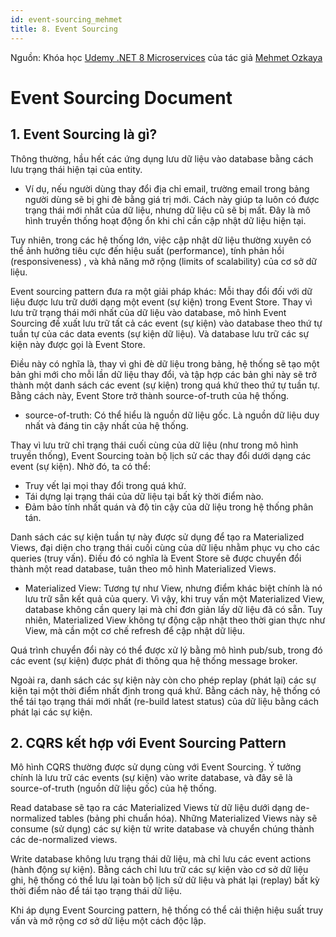 ```yaml
---
id: event-sourcing_mehmet
title: 8. Event Sourcing
---
```


Nguồn: Khóa học [Udemy .NET 8 Microservices](https://www.udemy.com/course/microservices-architecture-and-implementation-on-dotnet) của tác giả [Mehmet Ozkaya](https://www.linkedin.com/in/mehmet-ozkaya/?originalSubdomain=tr)

# Event Sourcing Document

## 1. Event Sourcing là gì?

Thông thường, hầu hết các ứng dụng lưu dữ liệu vào database bằng cách lưu trạng thái hiện tại của entity.

- Ví dụ, nếu người dùng thay đổi địa chỉ email, trường email trong bảng người dùng sẽ bị ghi đè bằng giá trị mới. Cách này giúp ta luôn có được trạng thái mới nhất của dữ liệu, nhưng dữ liệu cũ sẽ bị mất. Đây là mô hình truyền thống hoạt động ổn khi chỉ cần cập nhật dữ liệu hiện tại.

Tuy nhiên, trong các hệ thống lớn, việc cập nhật dữ liệu thường xuyên có thể ảnh hưởng tiêu cực đến hiệu suất (performance), tính phản hồi (responsiveness) , và khả năng mở rộng (limits of scalability) của cơ sở dữ liệu.

Event sourcing pattern đưa ra một giải pháp khác: Mỗi thay đổi đối với dữ liệu được lưu trữ dưới dạng một event (sự kiện) trong Event Store. Thay vì lưu trữ trạng thái mới nhất của dữ liệu vào database, mô hình Event Sourcing đề xuất lưu trữ tất cả các event (sự kiện) vào database theo thứ tự tuần tự của các data events (sự kiện dữ liệu). Và database lưu trữ các sự kiện này được gọi là Event Store.

Điều này có nghĩa là, thay vì ghi đè dữ liệu trong bảng, hệ thống sẽ tạo một bản ghi mới cho mỗi lần dữ liệu thay đổi, và tập hợp các bản ghi này sẽ trở thành một danh sách các event (sự kiện) trong quá khứ theo thứ tự tuần tự. Bằng cách này, Event Store trở thành source-of-truth của hệ thống.

- source-of-truth: Có thể hiểu là nguồn dữ liệu gốc. Là nguồn dữ liệu duy nhất và đáng tin cậy nhất của hệ thống.

Thay vì lưu trữ chỉ trạng thái cuối cùng của dữ liệu (như trong mô hình truyền thống), Event Sourcing toàn bộ lịch sử các thay đổi dưới dạng các event (sự kiện). Nhờ đó, ta có thể:

- Truy vết lại mọi thay đổi trong quá khứ.
- Tái dựng lại trạng thái của dữ liệu tại bất kỳ thời điểm nào.
- Đảm bảo tính nhất quán và độ tin cậy của dữ liệu trong hệ thống phân tán.

Danh sách các sự kiện tuần tự này được sử dụng để tạo ra Materialized Views, đại diện cho trạng thái cuối cùng của dữ liệu nhằm phục vụ cho các queries (truy vấn). Điều đó có nghĩa là Event Store sẽ được chuyển đổi thành một read database, tuân theo mô hình Materialized Views.

- Materialized View: Tương tự như View, nhưng điểm khác biệt chính là nó lưu trữ sẵn kết quả của query. Vì vậy, khi truy vấn một Materialized View, database không cần query lại mà chỉ đơn giản lấy dữ liệu đã có sẵn. Tuy nhiên, Materialized View không tự động cập nhật theo thời gian thực như View, mà cần một cơ chế refresh để cập nhật dữ liệu.

Quá trình chuyển đổi này có thể được xử lý bằng mô hình pub/sub, trong đó các event (sự kiện) được phát đi thông qua hệ thống message broker.

Ngoài ra, danh sách các sự kiện này còn cho phép replay (phát lại) các sự kiện tại một thời điểm nhất định trong quá khứ. Bằng cách này, hệ thống có thể tái tạo trạng thái mới nhất (re-build latest status) của dữ liệu bằng cách phát lại các sự kiện.

## 2. CQRS kết hợp với Event Sourcing Pattern

Mô hình CQRS thường được sử dụng cùng với Event Sourcing. Ý tưởng chính là lưu trữ các events (sự kiện) vào write database, và đây sẽ là source-of-truth (nguồn dữ liệu gốc) của hệ thống.

Read database sẽ tạo ra các Materialized Views từ dữ liệu dưới dạng de-normalized tables (bảng phi chuẩn hóa). Những Materialized Views này sẽ consume (sử dụng) các sự kiện từ write database và chuyển chúng thành các de-normalized views.

Write database không lưu trạng thái dữ liệu, mà chỉ lưu các event actions (hành động sự kiện). Bằng cách chỉ lưu trữ các sự kiện vào cơ sở dữ liệu ghi, hệ thống có thể lưu lại toàn bộ lịch sử dữ liệu và phát lại (replay) bất kỳ thời điểm nào để tái tạo trạng thái dữ liệu.

Khi áp dụng Event Sourcing pattern, hệ thống có thể cải thiện hiệu suất truy vấn và mở rộng cơ sở dữ liệu một cách độc lập.
